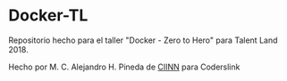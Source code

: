 # Docker-TL

Repositorio hecho para el taller "Docker - Zero to Hero" para Talent Land 2018.

Hecho por M. C. Alejandro H. Pineda de [CIINN](https://facebook.com/ciinnmexico) para Coderslink